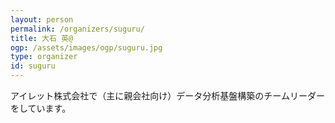 ```yaml
---
layout: person
permalink: /organizers/suguru/
title: 大石 英@
ogp: /assets/images/ogp/suguru.jpg
type: organizer
id: suguru
---
```

アイレット株式会社で（主に親会社向け）データ分析基盤構築のチームリーダーをしています。
